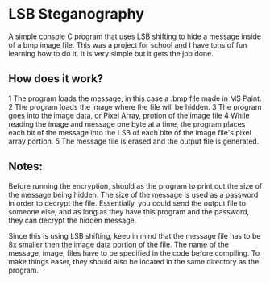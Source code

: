 # LSB Steganography
A simple console C program that uses LSB shifting to hide a message inside of a bmp image file. This was a project for school and I have tons of fun learning how to do it. It is very simple but it gets the job done.

## How does it work?
1 The program loads the message, in this case a .bmp file made in MS Paint.
2 The program loads the image where the file will be hidden.
3 The program goes into the image data, or Pixel Array, protion of the image file
4 While reading the image and message one byte at a time, the program places each bit of the message into the LSB of each bite of the image file's pixel array portion.
5 The message file is erased and the output file is generated.

## Notes:
Before running the encryption, should as the program to print out the size of the message being hidden. The size of the message is used as a password in order to decrypt the file.
Essentially, you could send the output file to someone else, and as long as they have this program and the password, they can decrypt the hidden message.

Since this is using LSB shifting, keep in mind that the message file has to be 8x smaller then the image data portion of the file.
The name of the message, image, files have to be specified in the code before compiling. To make things easer, they should also be located in the same directory as the program.
